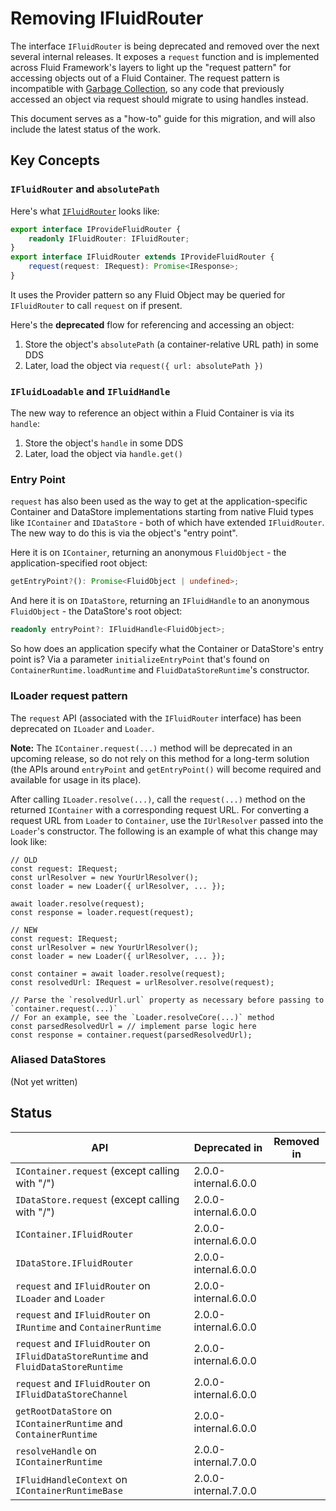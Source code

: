 # Removing IFluidRouter

The interface `IFluidRouter` is being deprecated and removed over the next several internal releases.
It exposes a `request` function and is implemented across Fluid Framework's layers to light up the "request pattern"
for accessing objects out of a Fluid Container.
The request pattern is incompatible with [Garbage Collection](../../runtime/container-runtime/src/gc/garbageCollection.md),
so any code that previously accessed an object via request should migrate to using handles instead.

This document serves as a "how-to" guide for this migration, and will also include the latest status of the work.

## Key Concepts

### `IFluidRouter` and `absolutePath`

Here's what [`IFluidRouter`](src/fluidRouter.ts) looks like:

```ts
export interface IProvideFluidRouter {
	readonly IFluidRouter: IFluidRouter;
}
export interface IFluidRouter extends IProvideFluidRouter {
	request(request: IRequest): Promise<IResponse>;
}
```

It uses the Provider pattern so any Fluid Object may be queried for `IFluidRouter` to call `request` on if present.

Here's the **deprecated** flow for referencing and accessing an object:

1. Store the object's `absolutePath` (a container-relative URL path) in some DDS
2. Later, load the object via `request({ url: absolutePath })`

### `IFluidLoadable` and `IFluidHandle`

The new way to reference an object within a Fluid Container is via its `handle`:

1. Store the object's `handle` in some DDS
2. Later, load the object via `handle.get()`

### Entry Point

`request` has also been used as the way to get at the application-specific Container and DataStore implementations
starting from native Fluid types like `IContainer` and `IDataStore` - both of which have extended `IFluidRouter`.
The new way to do this is via the object's "entry point".

Here it is on `IContainer`, returning an anonymous `FluidObject` - the application-specified root object:

```ts
getEntryPoint?(): Promise<FluidObject | undefined>;
```

And here it is on `IDataStore`, returning an `IFluidHandle` to an anonymous `FluidObject` - the DataStore's root object:

```ts
readonly entryPoint?: IFluidHandle<FluidObject>;
```

So how does an application specify what the Container or DataStore's entry point is?
Via a parameter `initializeEntryPoint` that's found on `ContainerRuntime.loadRuntime` and `FluidDataStoreRuntime`'s constructor.

### ILoader request pattern

The `request` API (associated with the `IFluidRouter` interface) has been deprecated on `ILoader` and `Loader`.

**Note:** The `IContainer.request(...)` method will be deprecated in an upcoming release, so do not rely on this method for a long-term solution (the APIs around `entryPoint` and `getEntryPoint()` will become required and available for usage in its place).

After calling `ILoader.resolve(...)`, call the `request(...)` method on the returned `IContainer` with a corresponding request URL. For converting a request URL from `Loader` to `Container`, use the `IUrlResolver` passed into the `Loader`'s constructor.
The following is an example of what this change may look like:

```
// OLD
const request: IRequest;
const urlResolver = new YourUrlResolver();
const loader = new Loader({ urlResolver, ... });

await loader.resolve(request);
const response = loader.request(request);
```

```
// NEW
const request: IRequest;
const urlResolver = new YourUrlResolver();
const loader = new Loader({ urlResolver, ... });

const container = await loader.resolve(request);
const resolvedUrl: IRequest = urlResolver.resolve(request);

// Parse the `resolvedUrl.url` property as necessary before passing to `container.request(...)`
// For an example, see the `Loader.resolveCore(...)` method
const parsedResolvedUrl = // implement parse logic here
const response = container.request(parsedResolvedUrl);
```

### Aliased DataStores

(Not yet written)

## Status

<!-- prettier-ignore-start -->
| API                                                                                  | Deprecated in        | Removed in           |
| ------------------------------------------------------------------------------------ | -------------------- | -------------------- |
| `IContainer.request` (except calling with "/")                                       | 2.0.0-internal.6.0.0 |                      |
| `IDataStore.request` (except calling with "/")                                       | 2.0.0-internal.6.0.0 |                      |
| `IContainer.IFluidRouter`                                                            | 2.0.0-internal.6.0.0 |                      |
| `IDataStore.IFluidRouter`                                                            | 2.0.0-internal.6.0.0 |                      |
| `request` and `IFluidRouter` on `ILoader` and `Loader`                               | 2.0.0-internal.6.0.0 |                      |
| `request` and `IFluidRouter` on `IRuntime` and `ContainerRuntime`                    | 2.0.0-internal.6.0.0 |                      |
| `request` and `IFluidRouter` on `IFluidDataStoreRuntime` and `FluidDataStoreRuntime` | 2.0.0-internal.6.0.0 |                      |
| `request` and `IFluidRouter` on `IFluidDataStoreChannel`                             | 2.0.0-internal.6.0.0 |                      |
| `getRootDataStore` on `IContainerRuntime` and `ContainerRuntime`                     | 2.0.0-internal.6.0.0 |                      |
| `resolveHandle` on `IContainerRuntime`                                               | 2.0.0-internal.7.0.0 |                      |
| `IFluidHandleContext` on `IContainerRuntimeBase`                                     | 2.0.0-internal.7.0.0 |                      |
<!-- prettier-ignore-end -->
